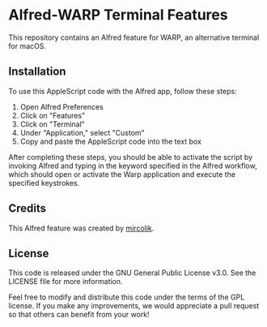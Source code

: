 # Alfred-WARP Terminal Features

This repository contains an Alfred feature for WARP, an alternative terminal for macOS.

## Installation

To use this AppleScript code with the Alfred app, follow these steps:

1. Open Alfred Preferences
2. Click on "Features"
3. Click on "Terminal"
4. Under "Application," select "Custom"
5. Copy and paste the AppleScript code into the text box

After completing these steps, you should be able to activate the script by invoking Alfred and typing in the keyword specified in the Alfred workflow, which should open or activate the Warp application and execute the specified keystrokes.

## Credits

This Alfred feature was created by [mircolik](https://github.com/mircolik).

## License

This code is released under the GNU General Public License v3.0. See the LICENSE file for more information.

Feel free to modify and distribute this code under the terms of the GPL license. If you make any improvements, we would appreciate a pull request so that others can benefit from your work!
